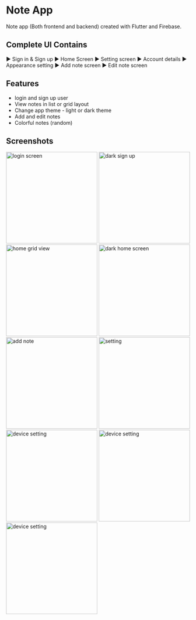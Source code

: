 # Note App

Note app (Both frontend and backend) created with Flutter and Firebase.

## Complete UI Contains

► Sign in & Sign up
► Home Screen
► Setting screen
► Account details
► Appearance setting
► Add note screen
► Edit note screen

## Features

 * login and sign up user
 * View notes in list or grid layout
 * Change app theme - light or dark theme
 * Add and edit notes
 * Colorful notes (random)

## Screenshots
<p>
<img src="https://user-images.githubusercontent.com/38410384/122596221-2b447080-d087-11eb-96ff-e8797d46bdd5.png" alt="login screen" width = "250" >
<img src="https://user-images.githubusercontent.com/38410384/122596212-297aad00-d087-11eb-9de9-4b5acada4e6f.png" alt="dark sign up"width = "250" >
<img src="https://user-images.githubusercontent.com/38410384/122596216-2a134380-d087-11eb-83fb-c2cf91fb675c.png" alt="home grid view" width = "250">
<img src="https://user-images.githubusercontent.com/38410384/122596209-28e21680-d087-11eb-9b19-cdb729729f11.png" alt="dark home screen" width = "250" >
<img src="https://user-images.githubusercontent.com/38410384/122596200-254e8f80-d087-11eb-8be2-c452f748c70a.png" alt="add note" width = "250">
  
<img src="https://user-images.githubusercontent.com/38410384/122597737-71023880-d089-11eb-897f-3a0993236281.png" alt="setting" width = "250">
<img src="https://user-images.githubusercontent.com/38410384/122596214-2a134380-d087-11eb-8836-ccb46aca5b68.png" alt="device setting" width = "250">
  
<img src="https://user-images.githubusercontent.com/38410384/122597989-d2c2a280-d089-11eb-8cc8-45b807fb51b8.png" alt="device setting" width = "250">
<img src="https://user-images.githubusercontent.com/38410384/122597732-6f387500-d089-11eb-8417-133f8401cd4b.png" alt="device setting" width = "250">
  
</p>

